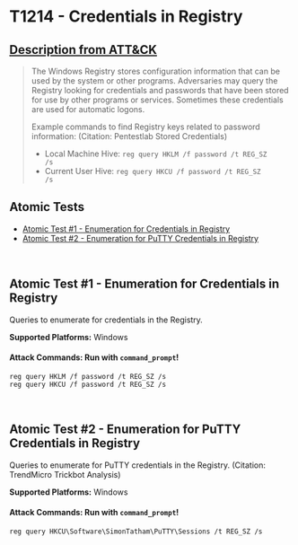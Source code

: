 # T1214 - Credentials in Registry
## [Description from ATT&CK](https://attack.mitre.org/wiki/Technique/T1214)
<blockquote>The Windows Registry stores configuration information that can be used by the system or other programs. Adversaries may query the Registry looking for credentials and passwords that have been stored for use by other programs or services. Sometimes these credentials are used for automatic logons.

Example commands to find Registry keys related to password information: (Citation: Pentestlab Stored Credentials)

* Local Machine Hive: <code>reg query HKLM /f password /t REG_SZ /s</code>
* Current User Hive: <code>reg query HKCU /f password /t REG_SZ /s</code></blockquote>

## Atomic Tests

- [Atomic Test #1 - Enumeration for Credentials in Registry](#atomic-test-1---enumeration-for-credentials-in-registry)
- [Atomic Test #2 - Enumeration for PuTTY Credentials in Registry](#atomic-test-2---enumeration-for-putty-credentials-in-registry)

<br/>

## Atomic Test #1 - Enumeration for Credentials in Registry
Queries to enumerate for credentials in the Registry.

**Supported Platforms:** Windows



#### Attack Commands: Run with `command_prompt`! 
```
reg query HKLM /f password /t REG_SZ /s
reg query HKCU /f password /t REG_SZ /s
```




<br/>

## Atomic Test #2 - Enumeration for PuTTY Credentials in Registry
Queries to enumerate for PuTTY credentials in the Registry. (Citation: TrendMicro Trickbot Analysis)

**Supported Platforms:** Windows



#### Attack Commands: Run with `command_prompt`! 
```
reg query HKCU\Software\SimonTatham\PuTTY\Sessions /t REG_SZ /s
```





<br/>
